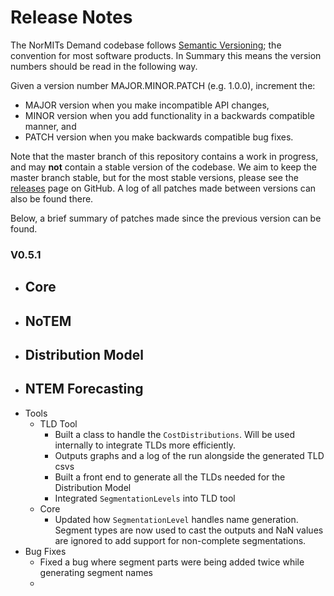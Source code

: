 # Release Notes

The NorMITs Demand codebase follows [Semantic Versioning](https://semver.org/); the convention
for most software products. In Summary this means the version numbers should be read in the
following way.

Given a version number MAJOR.MINOR.PATCH (e.g. 1.0.0), increment the:

- MAJOR version when you make incompatible API changes,
- MINOR version when you add functionality in a backwards compatible manner, and
- PATCH version when you make backwards compatible bug fixes.

Note that the master branch of this repository contains a work in progress, and  may **not**
contain a stable version of the codebase. We aim to keep the master branch stable, but for the
most stable versions, please see the
[releases](https://github.com/Transport-for-the-North/NorMITs-Demand/releases)
page on GitHub. A log of all patches made between versions can also be found
there.

Below, a brief summary of patches made since the previous version can be found.

### V0.5.1
- Core
  - 
- NoTEM
  - 
- Distribution Model
  - 
- NTEM Forecasting
  - 
- Tools
  - TLD Tool
    - Built a class to handle the `CostDistributions`. Will be used internally to integrate 
      TLDs more efficiently.
    - Outputs graphs and a log of the run alongside the generated TLD csvs
    - Built a front end to generate all the TLDs needed for the Distribution Model
    - Integrated `SegmentationLevels` into TLD tool
  - Core
    - Updated how `SegmentationLevel` handles name generation. Segment types are now used
      to cast the outputs and NaN values are ignored to add support for 
      non-complete segmentations.
- Bug Fixes
  - Fixed a bug where segment parts were being added twice while generating segment names
  - 
